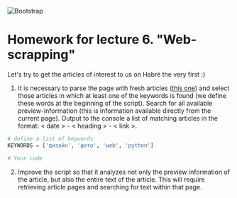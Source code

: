 ![Bootstrap](https://hackernoon.com/hn-images/0*pp7uaEHrKY5iiWw9)
# Homework for lecture 6. "Web-scrapping"
Let's try to get the articles of interest to us on Habré the very first :)

1. It is necessary to parse the page with fresh articles ([this one](https://habr.com/ru/all/)) and select those articles in which at least one of the keywords is found (we define these words at the beginning of the script). Search for all available preview-information (this is information available directly from the current page). Output to the console a list of matching articles in the format: < date > - < heading > - < link >.

```python
# define a list of keywords
KEYWORDS = ['дизайн', 'фото', 'web', 'python']

# Your code
```

2. Improve the script so that it analyzes not only the preview information of the article, but also the entire text of the article.
This will require retrieving article pages and searching for text within that page.